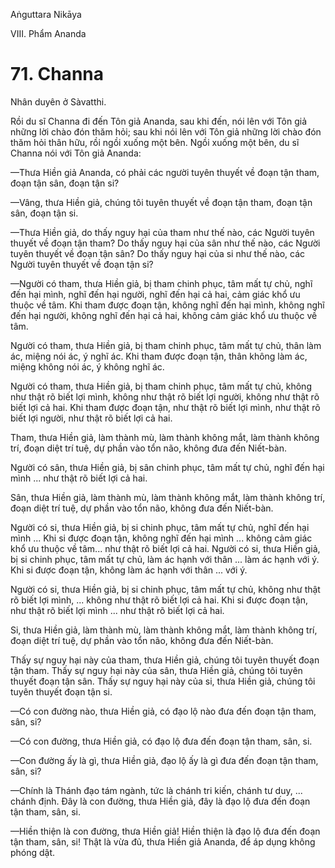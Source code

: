 Aṅguttara Nikāya

VIII. Phẩm Ananda

# 71. Channa

Nhân duyên ở Sàvatthi.

Rồi du sĩ Channa đi đến Tôn giả Ananda, sau khi đến, nói lên với Tôn giả những lời chào đón thăm hỏi; sau khi nói lên với Tôn giả những lời chào đón thăm hỏi thân hữu, rồi ngồi xuống một bên. Ngồi xuống một bên, du sĩ Channa nói với Tôn giả Ananda:

—Thưa Hiền giả Ananda, có phải các người tuyên thuyết về đoạn tận tham, đoạn tận sân, đoạn tận si?

—Vâng, thưa Hiền giả, chúng tôi tuyên thuyết về đoạn tận tham, đoạn tận sân, đoạn tận si.

—Thưa Hiền giả, do thấy nguy hại của tham như thế nào, các Người tuyên thuyết về đoạn tận tham? Do thấy nguy hại của sân như thế nào, các Người tuyên thuyết về đoạn tận sân? Do thấy nguy hại của si như thế nào, các Người tuyên thuyết về đoạn tận si?

—Người có tham, thưa Hiền giả, bị tham chinh phục, tâm mất tự chủ, nghĩ đến hại mình, nghĩ đến hại người, nghĩ đến hại cả hai, cảm giác khổ ưu thuộc về tâm. Khi tham được đoạn tận, không nghĩ đến hại mình, không nghĩ đến hại người, không nghĩ đến hại cả hai, không cảm giác khổ ưu thuộc về tâm.

Người có tham, thưa Hiền giả, bị tham chinh phục, tâm mất tự chủ, thân làm ác, miệng nói ác, ý nghĩ ác. Khi tham được đoạn tận, thân không làm ác, miệng không nói ác, ý không nghĩ ác.

Người có tham, thưa Hiền giả, bị tham chinh phục, tâm mất tự chủ, không như thật rõ biết lợi mình, không như thật rõ biết lợi người, không như thật rõ biết lợi cả hai. Khi tham được đoạn tận, như thật rõ biết lợi mình, như thật rõ biết lợi người, như thật rõ biết lợi cả hai.

Tham, thưa Hiền giả, làm thành mù, làm thành không mắt, làm thành không trí, đoạn diệt trí tuệ, dự phần vào tổn não, không đưa đến Niết-bàn.

Người có sân, thưa Hiền giả, bị sân chinh phục, tâm mất tự chủ, nghĩ đến hại mình ... như thật rõ biết lợi cả hai.

Sân, thưa Hiền giả, làm thành mù, làm thành không mắt, làm thành không trí, đoạn diệt trí tuệ, dự phần vào tổn não, không đưa đến Niết-bàn.

Người có si, thưa Hiền giả, bị si chinh phục, tâm mất tự chủ, nghĩ đến hại mình ... Khi si được đoạn tận, không nghĩ đến hại mình ... không cảm giác khổ ưu thuộc về tâm... như thật rõ biết lợi cả hai. Người có si, thưa Hiền giả, bị si chinh phục, tâm mất tự chủ, làm ác hạnh với thân ... làm ác hạnh với ý. Khi si được đoạn tận, không làm ác hạnh với thân ... với ý.

Người có si, thưa Hiền giả, bị si chinh phục, tâm mất tự chủ, không như thật rõ biết lợi mình, ... không như thật rõ biết lợi cả hai. Khi si được đoạn tận, như thật rõ biết lợi mình ... như thật rõ biết lợi cả hai.

Si, thưa Hiền giả, làm thành mù, làm thành không mắt, làm thành không trí, đoạn diệt trí tuệ, dự phần vào tổn não, không đưa đến Niết-bàn.

Thấy sự nguy hại này của tham, thưa Hiền giả, chúng tôi tuyên thuyết đoạn tận tham. Thấy sự nguy hại này của sân, thưa Hiền giả, chúng tôi tuyên thuyết đoạn tận sân. Thấy sự nguy hại này của si, thưa Hiền giả, chúng tôi tuyên thuyết đoạn tận si.

—Có con đường nào, thưa Hiền giả, có đạo lộ nào đưa đến đoạn tận tham, sân, si?

—Có con đường, thưa Hiền giả, có đạo lộ đưa đến đoạn tận tham, sân, si.

—Con đường ấy là gì, thưa Hiền giả, đạo lộ ấy là gì đưa đến đoạn tận tham, sân, si?

—Chính là Thánh đạo tám ngành, tức là chánh tri kiến, chánh tư duy, ... chánh định. Ðây là con đường, thưa Hiền giả, đây là đạo lộ đưa đến đoạn tận tham, sân, si.

—Hiền thiện là con đường, thưa Hiền giả! Hiền thiện là đạo lộ đưa đến đoạn tận tham, sân, si! Thật là vừa đủ, thưa Hiền giả Ananda, để áp dụng không phóng dật.

